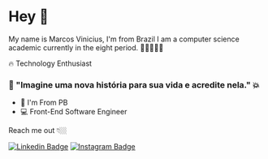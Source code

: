 
<!--
**markinascimento/markinascimento** is a ✨ _special_ ✨ repository because its `README.md` (this file) appears on your GitHub profile.

Here are some ideas to get you started:

- 🔭 I’m currently working on ...
- 🌱 I’m currently learning ...
- 👯 I’m looking to collaborate on ...
- 🤔 I’m looking for help with ...
- 💬 Ask me about ...
- 📫 How to reach me: ...
- 😄 Pronouns: ...
- ⚡ Fun fact: ...
-->

# Hey 👋 

My name is Marcos Vinicius, I'm from Brazil I am a computer science academic currently in the eight period. 👨🏻‍💻🇧🇷

🔥 Technology Enthusiast

### 🤟 "Imagine uma nova história para sua vida e acredite nela." 💥

- 📍  I'm From PB
- 💻 Front-End Software Engineer

Reach me out 👇🏼

 [![Linkedin Badge](https://img.shields.io/badge/-LinkedIn-blue?style=flat-square&logo=Linkedin&logoColor=white&link=https://www.linkedin.com/in/marcoss-vinicius/)](https://www.linkedin.com/in/marcoss-vinicius/) [![Instagram Badge](https://img.shields.io/badge/-Instagram-violet?style=flat-square&logo=Instagram&logoColor=white&link=https://www.instagram.com/markin_nascimentoo/)](https://www.instagram.com/markin_nascimentoo/) 
